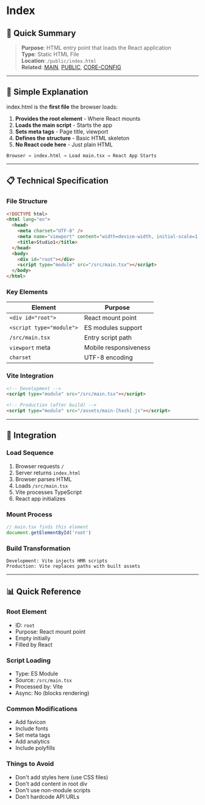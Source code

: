 # Index

## 🎯 Quick Summary
> **Purpose**: HTML entry point that loads the React application  
> **Type**: Static HTML File  
> **Location**: `/public/index.html`  
> **Related**: [MAIN](./MAIN.md), [PUBLIC](./PUBLIC.md), [CORE-CONFIG](./CORE-CONFIG.md)

---

## 🔄 Simple Explanation

index.html is the **first file** the browser loads:
1. **Provides the root element** - Where React mounts
2. **Loads the main script** - Starts the app
3. **Sets meta tags** - Page title, viewport
4. **Defines the structure** - Basic HTML skeleton
5. **No React code here** - Just plain HTML

```
Browser → index.html → Load main.tsx → React App Starts
```

---

## 📋 Technical Specification

### File Structure

```html
<!DOCTYPE html>
<html lang="en">
  <head>
    <meta charset="UTF-8" />
    <meta name="viewport" content="width=device-width, initial-scale=1.0" />
    <title>Studio1</title>
  </head>
  <body>
    <div id="root"></div>
    <script type="module" src="/src/main.tsx"></script>
  </body>
</html>
```

### Key Elements

| Element | Purpose |
|---------|---------|
| `<div id="root">` | React mount point |
| `<script type="module">` | ES modules support |
| `/src/main.tsx` | Entry script path |
| `viewport` meta | Mobile responsiveness |
| `charset` | UTF-8 encoding |

### Vite Integration

```html
<!-- Development -->
<script type="module" src="/src/main.tsx"></script>

<!-- Production (after build) -->
<script type="module" src="/assets/main-[hash].js"></script>
```

---

## 🔗 Integration

### Load Sequence
1. Browser requests `/`
2. Server returns `index.html`
3. Browser parses HTML
4. Loads `/src/main.tsx`
5. Vite processes TypeScript
6. React app initializes

### Mount Process
```javascript
// main.tsx finds this element
document.getElementById('root')
```

### Build Transformation
```
Development: Vite injects HMR scripts
Production: Vite replaces paths with built assets
```

---

## 📊 Quick Reference

### Root Element
- ID: `root`
- Purpose: React mount point
- Empty initially
- Filled by React

### Script Loading
- Type: ES Module
- Source: `/src/main.tsx`
- Processed by: Vite
- Async: No (blocks rendering)

### Common Modifications
- Add favicon
- Include fonts
- Set meta tags
- Add analytics
- Include polyfills

### Things to Avoid
- Don't add styles here (use CSS files)
- Don't add content in root div
- Don't use non-module scripts
- Don't hardcode API URLs